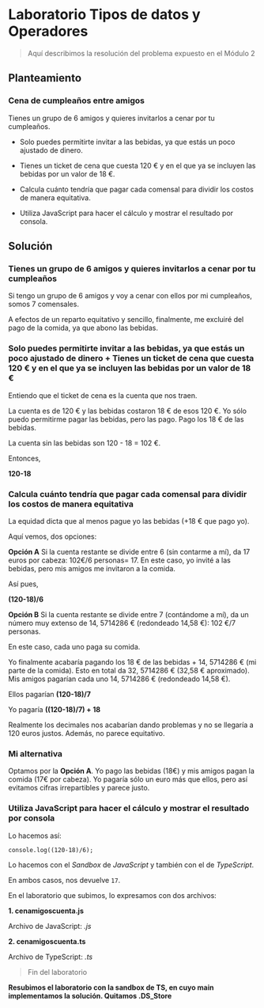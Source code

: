 # Laboratorio Tipos de datos y Operadores

> Aquí describimos la resolución del problema expuesto en el Módulo 2

## Planteamiento

### Cena de cumpleaños entre amigos

Tienes un grupo de 6 amigos y quieres invitarlos a cenar por tu cumpleaños.

- Solo puedes permitirte invitar a las bebidas, ya que estás un poco ajustado de dinero.

- Tienes un ticket de cena que cuesta 120 € y en el que ya se incluyen las bebidas por un valor de 18 €.

- Calcula cuánto tendría que pagar cada comensal para dividir los costos de manera equitativa.

- Utiliza JavaScript para hacer el cálculo y mostrar el resultado por consola.

## Solución

### Tienes un grupo de 6 amigos y quieres invitarlos a cenar por tu cumpleaños

Si tengo un grupo de 6 amigos y voy a cenar con ellos por mi cumpleaños, somos 7 comensales.

A efectos de un reparto equitativo y sencillo, finalmente, me excluiré del pago de la comida, ya que abono las bebidas.

### Solo puedes permitirte invitar a las bebidas, ya que estás un poco ajustado de dinero + Tienes un ticket de cena que cuesta 120 € y en el que ya se incluyen las bebidas por un valor de 18 €

Entiendo que el ticket de cena es la cuenta que nos traen.

La cuenta es de 120 € y las bebidas costaron 18 € de esos 120 €. Yo sólo puedo permitirme pagar las bebidas, pero las pago. Pago los 18 € de las bebidas.

La cuenta sin las bebidas son 120 - 18 = 102 €.

Entonces,

**120-18**

### Calcula cuánto tendría que pagar cada comensal para dividir los costos de manera equitativa

La equidad dicta que al menos pague yo las bebidas (+18 € que pago yo).

Aquí vemos, dos opciones:

**Opción A** Si la cuenta restante se divide entre 6 (sin contarme a mí), da 17 euros por cabeza: 102€/6 personas= 17. En este caso, yo invité a las bebidas, pero mis amigos me invitaron a la comida.

Así pues,

**(120-18)/6**

**Opción B** Si la cuenta restante se divide entre 7 (contándome a mí), da un número muy extenso de 14, 5714286 € (redondeado 14,58 €): 102 €/7 personas.

En este caso, cada uno paga su comida.

Yo finalmente acabaría pagando los 18 € de las bebidas + 14, 5714286 € (mi parte de la comida). Esto en total da 32, 5714286 € (32,58 € aproximado). Mis amigos pagarían cada uno 14, 5714286 € (redondeado 14,58 €).

Ellos pagarían **(120-18)/7**

Yo pagaría **((120-18)/7) + 18**

Realmente los decimales nos acabarían dando problemas y no se llegaría a 120 euros justos. Además, no parece equitativo.

### Mi alternativa

Optamos por la **Opción A**. Yo pago las bebidas (18€) y mis amigos pagan la comida (17€ por cabeza). Yo pagaría sólo un euro más que ellos, pero así evitamos cifras irrepartibles y parece justo.

### Utiliza JavaScript para hacer el cálculo y mostrar el resultado por consola

Lo hacemos así:

`console.log((120-18)/6);`

Lo hacemos con el _Sandbox_ de _JavaScript_ y también con el de _TypeScript_.

En ambos casos, nos devuelve `17`.

En el laboratorio que subimos, lo expresamos con dos archivos:

**1. cenamigoscuenta.js**

Archivo de JavaScript: _.js_

**2. cenamigoscuenta.ts**

Archivo de TypeScript: _.ts_

> Fin del laboratorio

**Resubimos el laboratorio con la sandbox de TS, en cuyo main implementamos la solución. Quitamos .DS_Store**
